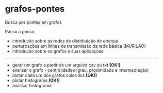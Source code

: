 # grafos-pontes
Busca por pontes em grafos


Passo a passo

- introdução sobre as redes de distribuição de energia
- perturbações em linhas de transmissão da rede básica (MURILAO)
- introdução sobre os grafos e suas aplicações
---
- gerar um grafo a partir de um arquivo csv ou txt **[OK!]**
- analisar o grafo - centralidades (grau, proximidade e intermediação)
- plotar cada um dos grafos coloridos **[OK!]**
- plotar histograma **[OK!]**
- analisar histograma
